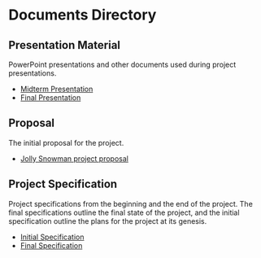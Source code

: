 # Documents Directory

## Presentation Material

PowerPoint presentations and other documents used during project presentations.

- [Midterm Presentation](JollySnowmanMidtermPresentation.ppt.pdf)
- [Final Presentation](Jolly%20Snowman%20Final%20Presentation.ppt.pdf)

## Proposal

The initial proposal for the project.

- [Jolly Snowman project proposal](proposal.md)

## Project Specification

Project specifications from the beginning and the end of the project. The final specifications outline the final state of the project, and the initial specification outline the plans for the project at its genesis.

- [Initial Specification](software_requirements_specification.md)
- [Final Specification](software_requirements_specification_final.md)
